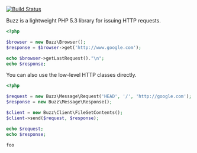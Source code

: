 [![Build Status](https://secure.travis-ci.org/kriswallsmith/Buzz.png?branch=master)](http://travis-ci.org/kriswallsmith/Buzz)

Buzz is a lightweight PHP 5.3 library for issuing HTTP requests.

```php
<?php

$browser = new Buzz\Browser();
$response = $browser->get('http://www.google.com');

echo $browser->getLastRequest()."\n";
echo $response;
```

You can also use the low-level HTTP classes directly.

```php
<?php

$request = new Buzz\Message\Request('HEAD', '/', 'http://google.com');
$response = new Buzz\Message\Response();

$client = new Buzz\Client\FileGetContents();
$client->send($request, $response);

echo $request;
echo $response;

foo
```
